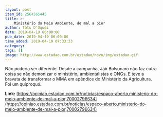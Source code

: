 ```yaml
---
layout: post
item_id: 2564565445
title: >-
    Ministério do Meio Ambiente, de mal a pior
author: Tatu D'Oquei
date: 2019-04-19 06:00:00
pub_date: 2019-04-19 06:00:00
time_added: 2019-04-19 07:33:33
category: 
tags: []
image: http://www.estadao.com.br/estadao/novo/img/estadao.gif
---
```


Não poderia ser diferente. Desde a campanha, Jair Bolsonaro não faz outra coisa se não demonizar o ministério, ambientalistas e ONGs. E teve a bravata de transformar o MMA em apêndice do Ministério da Agricultura. Foi um quiproquó.

**Link:** [https://opiniao.estadao.com.br/noticias/espaco-aberto,ministerio-do-meio-ambiente-de-mal-a-pior,70002796634](https://opiniao.estadao.com.br/noticias/espaco-aberto,ministerio-do-meio-ambiente-de-mal-a-pior,70002796634)

